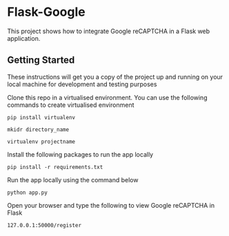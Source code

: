 # Flask-Google  
This project shows how to integrate Google reCAPTCHA in a Flask web application. 

## Getting Started
These instructions will get you a copy of the project up and running on your local machine for development and testing purposes

Clone this repo in a virtualised environment. You can use the following commands to create virtualised environment

`pip install virtualenv`

`mkidr directory_name`

`virtualenv projectname`

Install the following packages to run the app locally

`pip install -r requirements.txt`

Run the app locally using the command below    

`python app.py`

Open your browser and type the following to view Google reCAPTCHA in Flask

`127.0.0.1:50000/register`
